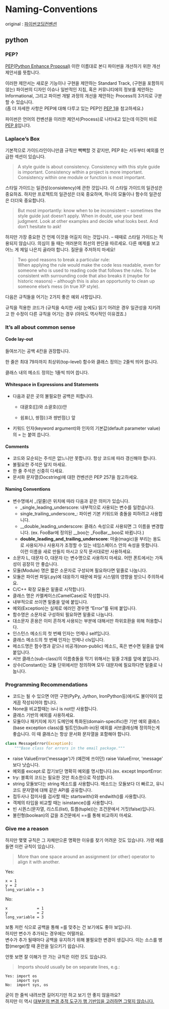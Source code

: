 # Naming-Conventions

original : [파이썬코딩컨벤션](https://spoqa.github.io/2012/08/03/about-python-coding-convention.html)

## python
### PEP?
[PEP(Python Enhance Proposal)](https://www.python.org/dev/peps/) 이란 이름대로 본디 파이썬을 개선하기 위한 개선 제안서를 뜻합니다. 

이러한 제안서는 새로운 기능이나 구현을 제안하는 Standard Track, (구현을 포함하지 않는) 파이썬의 디자인 이슈나 일반적인 지침, 혹은 커뮤니티에의 정보를 제안하는 Informational, 그리고 파이썬 개발 과정의 개선을 제안하는 Process의 3가지로 구분할 수 있습니다.   
(좀 더 자세한 사항은 PEP에 대해 다루고 있는 PEP인 [PEP 1](https://www.python.org/dev/peps/pep-0001/)을 참고하세요.) 

파이썬은 언어의 컨벤션을 이러한 제안서(Process)로 나타내고 있는데 이것이 바로 [PEP 8](https://www.python.org/dev/peps/pep-0008/)입니다.

### Laplace’s Box
기본적으로 가이드라인이니만큼 규칙만 빽빽할 것 같지만, PEP 8는 서두부터 예외를 언급한 섹션이 있습니다.

> A style guide is about consistency. Consistency with this style guide is important. Consistency within a project is more important. Consistency within one module or function is most important.

스타일 가이드는 일관성(consistency)에 관한 것입니다. 이 스타일 가이드의 일관성은 중요하죠. 하지만 프로젝트의 일관성은 더욱 중요하며, 하나의 모듈이나 함수의 일관성은 더더욱 중요합니다.

> But most importantly: know when to be inconsistent – sometimes the style guide just doesn’t apply. When in doubt, use your best judgment. Look at other examples and decide what looks best. And don’t hesitate to ask!

하지만 가장 중요한 건 언제 이것을 어길지 아는 것입니다. – 때때로 스타일 가이드는 적용되지 않습니다. 의심이 들 때는 여러분의 최선의 판단을 따르세요. 다른 예제를 보고 어느 게 제일 나은지 골라야 합니다. 질문을 주저하지 마세요!

> Two good reasons to break a particular rule:   
When applying the rule would make the code less readable, even for someone who is used to reading code that follows the rules.
To be consistent with surrounding code that also breaks it (maybe for historic reasons) – although this is also an opportunity to clean up someone else’s mess (in true XP style).

다음은 규칙들을 어기는 2가지 좋은 예외 사항입니다.

규칙을 적용한 코드가 (규칙을 숙지한 사람 눈에도) 읽기 어려운 경우
일관성을 지키려고 한 수정이 다른 규칙을 어기는 경우 (아마도 역사적인 이유겠죠.)

### It’s all about common sense
#### Code lay-out
들여쓰기는 공백 4칸을 권장합니다.

한 줄은 최대 79자까지 최상위(top-level) 함수와 클래스 정의는 2줄씩 띄어 씁니다.

클래스 내의 메소드 정의는 1줄씩 띄어 씁니다.

#### Whitespace in Expressions and Statements
- 다음과 같은 곳의 불필요한 공백은 피합니다.

  - 대괄호([])와 소괄호(())안

  - 쉼표(,), 쌍점(:)과 쌍반점(;) 앞

- 키워드 인자(keyword argument)와 인자의 기본값(default parameter value)의 = 는 붙여 씁니다.

#### Comments
- 코드와 모순되는 주석은 없느니만 못합니다. 항상 코드에 따라 갱신해야 합니다.
- 불필요한 주석은 달지 마세요.
- 한 줄 주석은 신중히 다세요.
- 문서화 문자열(Docstring)에 대한 컨벤션은 PEP 257을 참고하세요.

#### Naming Conventions
- 변수명에서 _(밑줄)은 위치에 따라 다음과 같은 의미가 있습니다.
  - _single_leading_underscore: 내부적으로 사용되는 변수를 일컫습니다.
  - single_trailing_underscore_: 파이썬 기본 키워드와 충돌을 피하려고 사용합니다.
  - __double_leading_underscore: 클래스 속성으로 사용되면 그 이름을 변경합니다. (ex. FooBar에 정의된 __boo는 _FooBar__boo로 바뀝니다.)
  - __double_leading_and_trailing_underscore__: 마술(magic)을 부리는 용도로 사용되거나 사용자가 조정할 수 있는 네임스페이스 안의 속성을 뜻합니다.   
  이런 이름을 새로 만들지 마시고 오직 문서대로만 사용하세요.
- 소문자 L, 대문자 O, 대문자 I는 변수명으로 사용하지 마세요. 어떤 폰트에서는 가독성이 굉장히 안 좋습니다.
- 모듈(Module) 명은 짧은 소문자로 구성되며 필요하다면 밑줄로 나눕니다.
- 모듈은 파이썬 파일(.py)에 대응하기 때문에 파일 시스템의 영향을 받으니 주의하세요.
- C/C++ 확장 모듈은 밑줄로 시작합니다.
- 클래스 명은 카멜케이스(CamelCase)로 작성합니다.
- 내부적으로 쓰이면 밑줄을 앞에 붙입니다.
- 예외(Exception)는 실제로 에러인 경우엔 “Error”를 뒤에 붙입니다.
- 함수명은 소문자로 구성하되 필요하면 밑줄로 나눕니다.
- 대소문자 혼용은 이미 흔하게 사용되는 부분에 대해서만 하위호환을 위해 허용합니다.
- 인스턴스 메소드의 첫 번째 인자는 언제나 self입니다.
- 클래스 메소드의 첫 번째 인자는 언제나 cls입니다.
- 메소드명은 함수명과 같으나 비공개(non-public) 메소드, 혹은 변수면 밑줄을 앞에 붙입니다.
- 서브 클래스(sub-class)의 이름충돌을 막기 위해서는 밑줄 2개를 앞에 붙입니다.
- 상수(Constant)는 모듈 단위에서만 정의하며 모두 대문자에 필요하다면 밑줄로 나눕니다.

### Programming Recommendations
- 코드는 될 수 있으면 어떤 구현(PyPy, Jython, IronPython등)에서도 불이익이 없게끔 작성되어야 합니다.
- None을 비교할때는 is나 is not만 사용합니다.
- 클래스 기반의 예외를 사용하세요.
- 모듈이나 패키지에 자기 도메인에 특화된(domain-specific)한 기반 예외 클래스(base exception class)를 빌트인(built-in)된 예외를 서브클래싱해 정의하는게 좋습니다. 이 때 클래스는 항상 문서화 문자열을 포함해야 합니다.
``` python
class MessageError(Exception):
    """Base class for errors in the email package."""
```
- raise ValueError('message')가 (예전에 쓰이던) raise ValueError, 'message' 보다 낫습니다.
- 예외를 except:로 잡기보단 명확히 예외를 명시합니다.(ex. except ImportError:
- try: 블록의 코드는 필요한 것만 최소한으로 작성합니다.
- string 모듈보다는 string 메소드를 사용합니다. 메소드는 모듈보다 더 빠르고, 유니코드 문자열에 대해 같은 API를 공유합니다.
- 접두사나 접미사를 검사할 때는 startswith()와 endwith()를 사용합니다.
- 객체의 타입을 비교할 때는 isinstance()를 사용합니다.
- 빈 시퀀스(문자열, 리스트(list), 튜플(tuple))는 조건문에서 거짓(false)입니다.
- 불린형(boolean)의 값을 조건문에서 ==를 통해 비교하지 마세요.

### Give me a reason
하지만 몇몇 규칙은 그 자체만으론 명확한 이유를 찾기 어려운 것도 있습니다. 가령 예를 들면 이런 규칙이 있습니다.

> More than one space around an assignment (or other) operator to align it with another.

Yes:
```
x = 1
y = 2
long_variable = 3
```
No:
```
x             = 1
y             = 2
long_variable = 3
```
보통 저런 식으로 공백을 통해 =를 맞추는 건 보기에도 좋아 보입니다.   
하지만 변수가 추가되는 경우에는 어떨까요.   
변수가 추가 될때마다 공백을 유지하기 위해 불필요한 변경이 생깁니다. 이는 소스를 병합(merge)할 때 혼란을 일으키기 쉽습니다.

언뜻 보면 잘 이해가 안 가는 규칙은 이런 것도 있습니다.

> Imports should usually be on separate lines, e.g.:
```
Yes: import os
     import sys
No:  import sys, os
```
굳이 한 줄씩 내려쓰면 길어지기만 하고 보기 안 좋지 않을까요?    
하지만 이 역시 [대부분의 변경 추적 도구가 행 기반임을 고려하면 그렇지 않습니다.](https://stackoverflow.com/questions/9125169/why-pep8-states-imports-should-usually-be-on-separate-lines)

